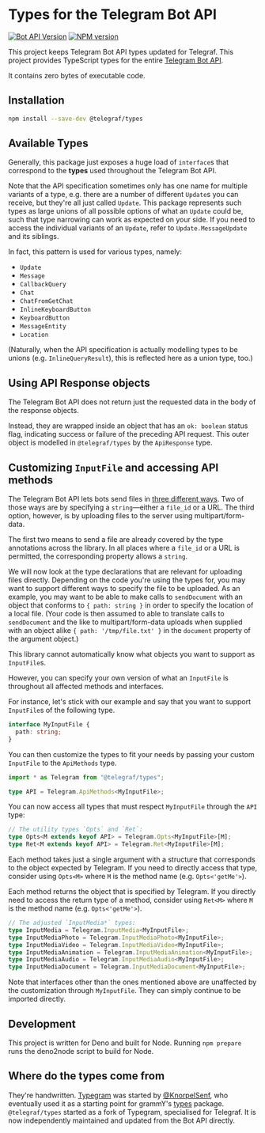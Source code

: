 # Types for the Telegram Bot API

[![Bot API Version](https://img.shields.io/badge/Bot%20API-v9.2-f36caf.svg?style=flat-square&logo=Telegram&labelColor=white&color=blue)](https://core.telegram.org/bots/api) [![NPM version](https://img.shields.io/npm/v/@telegraf/types?style=flat-square&logo=npm&labelColor=fff&color=c53635)](https://npmjs.com/package/@telegraf/types)

This project keeps Telegram Bot API types updated for Telegraf. This project provides TypeScript types for the entire [Telegram Bot API](https://core.telegram.org/bots/api).

It contains zero bytes of executable code.

## Installation

```bash
npm install --save-dev @telegraf/types
```

## Available Types

Generally, this package just exposes a huge load of `interface`s that correspond to the **types** used throughout the Telegram Bot API.

Note that the API specification sometimes only has one name for multiple variants of a type, e.g. there are a number of different `Update`s you can receive, but they're all just called `Update`.
This package represents such types as large unions of all possible options of what an `Update` could be, such that type narrowing can work as expected on your side.
If you need to access the individual variants of an `Update`, refer to `Update.MessageUpdate` and its siblings.

In fact, this pattern is used for various types, namely:

- `Update`
- `Message`
- `CallbackQuery`
- `Chat`
- `ChatFromGetChat`
- `InlineKeyboardButton`
- `KeyboardButton`
- `MessageEntity`
- `Location`

(Naturally, when the API specification is actually modelling types to be unions (e.g. `InlineQueryResult`), this is reflected here as a union type, too.)

## Using API Response objects

The Telegram Bot API does not return just the requested data in the body of the response objects.

Instead, they are wrapped inside an object that has an `ok: boolean` status flag, indicating success or failure of the preceding API request.
This outer object is modelled in `@telegraf/types` by the `ApiResponse` type.

## Customizing `InputFile` and accessing API methods

The Telegram Bot API lets bots send files in [three different ways](https://core.telegram.org/bots/api#sending-files).
Two of those ways are by specifying a `string`—either a `file_id` or a URL.
The third option, however, is by uploading files to the server using multipart/form-data.

The first two means to send a file are already covered by the type annotations across the library.
In all places where a `file_id` or a URL is permitted, the corresponding property allows a `string`.

We will now look at the type declarations that are relevant for uploading files directly.
Depending on the code you're using the types for, you may want to support different ways to specify the file to be uploaded.
As an example, you may want to be able to make calls to `sendDocument` with an object that conforms to `{ path: string }` in order to specify the location of a local file.
(Your code is then assumed to able to translate calls to `sendDocument` and the like to multipart/form-data uploads when supplied with an object alike `{ path: '/tmp/file.txt' }` in the `document` property of the argument object.)

This library cannot automatically know what objects you want to support as `InputFile`s.

However, you can specify your own version of what an `InputFile` is throughout all affected methods and interfaces.

For instance, let's stick with our example and say that you want to support `InputFile`s of the following type.

```ts
interface MyInputFile {
  path: string;
}
```

You can then customize the types to fit your needs by passing your custom `InputFile` to the `ApiMethods` type.

```ts
import * as Telegram from "@telegraf/types";

type API = Telegram.ApiMethods<MyInputFile>;
```

You can now access all types that must respect `MyInputFile` through the `API` type:

```ts
// The utility types `Opts` and `Ret`:
type Opts<M extends keyof API> = Telegram.Opts<MyInputFile>[M];
type Ret<M extends keyof API> = Telegram.Ret<MyInputFile>[M];
```

Each method takes just a single argument with a structure that corresponds to the object expected by Telegram.
If you need to directly access that type, consider using `Opts<M>` where `M` is the method name (e.g. `Opts<'getMe'>`).

Each method returns the object that is specified by Telegram.
If you directly need to access the return type of a method, consider using `Ret<M>` where `M` is the method name (e.g. `Opts<'getMe'>`).

```ts
// The adjusted `InputMedia*` types:
type InputMedia = Telegram.InputMedia<MyInputFile>;
type InputMediaPhoto = Telegram.InputMediaPhoto<MyInputFile>;
type InputMediaVideo = Telegram.InputMediaVideo<MyInputFile>;
type InputMediaAnimation = Telegram.InputMediaAnimation<MyInputFile>;
type InputMediaAudio = Telegram.InputMediaAudio<MyInputFile>;
type InputMediaDocument = Telegram.InputMediaDocument<MyInputFile>;
```

Note that interfaces other than the ones mentioned above are unaffected by the customization through `MyInputFile`.
They can simply continue to be imported directly.

## Development

This project is written for Deno and built for Node. Running `npm prepare` runs the deno2node script to build for Node.

## Where do the types come from

They're handwritten. [Typegram](https://github.com/KnorpelSenf/typegram) was started by [@KnorpelSenf](https://github.com/KnorpelSenf), who eventually used it as a starting point for grammY's [types](https://github.com/grammyjs/types) package. `@telegraf/types` started as a fork of Typegram, specialised for Telegraf. It is now independently maintained and updated from the Bot API directly.
